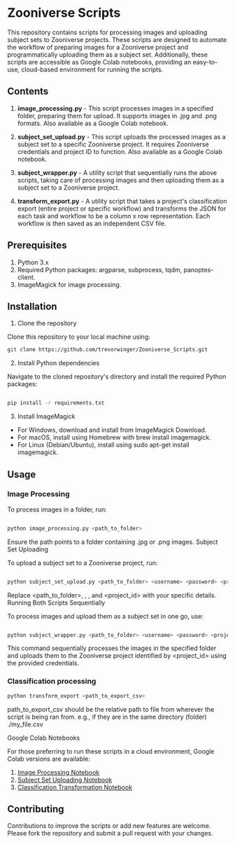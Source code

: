 # Zooniverse Scripts

This repository contains scripts for processing images and uploading subject sets to Zooniverse projects. These scripts are designed to automate the workflow of preparing images for a Zooniverse project and programmatically uploading them as a subject set. Additionally, these scripts are accessible as Google Colab notebooks, providing an easy-to-use, cloud-based environment for running the scripts.
## Contents

1. **image_processing.py** - This script processes images in a specified folder, preparing them for upload. It supports images in .jpg and .png formats. Also available as a Google Colab notebook.

2. **subject_set_upload.py** - This script uploads the processed images as a subject set to a specific Zooniverse project. It requires Zooniverse credentials and project ID to function. Also available as a Google Colab notebook.

3. **subject_wrapper.py** - A utility script that sequentially runs the above scripts, taking care of processing images and then uploading them as a subject set to a Zooniverse project.

4. **transform_export.py** - A utility script that takes a project's classification export (entire project or specific workflow) and transforms the JSON for each task and workflow to be a column x row representation. Each workflow is then saved as an independent CSV file.  

## Prerequisites
1. Python 3.x
2. Required Python packages: argparse, subprocess, tqdm, panoptes-client.
3. ImageMagick for image processing.

## Installation

1. Clone the repository

Clone this repository to your local machine using:

```bash 
git clone https://github.com/trevorwinger/Zooniverse_Scripts.git
```

2. Install Python dependencies

Navigate to the cloned repository's directory and install the required Python packages:

```bash

pip install -r requirements.txt 
```

3. Install ImageMagick
- For Windows, download and install from ImageMagick Download.
- For macOS, install using Homebrew with brew install imagemagick.
- For Linux (Debian/Ubuntu), install using sudo apt-get install imagemagick.

## Usage
### Image Processing

To process images in a folder, run:

```bash

python image_processing.py <path_to_folder>
```

Ensure the path points to a folder containing .jpg or .png images.
Subject Set Uploading

To upload a subject set to a Zooniverse project, run:

```bash

python subject_set_upload.py <path_to_folder> <username> <password> <project_id>
```

Replace <path_to_folder>, <username>, <password>, and <project_id> with your specific details.
Running Both Scripts Sequentially

To process images and upload them as a subject set in one go, use:

```bash

python subject_wrapper.py <path_to_folder> <username> <password> <project_id>
```

This command sequentially processes the images in the specified folder and uploads them to the Zooniverse project identified by <project_id> using the provided credentials.

### Classification processing
```bash
python transform_export <path_to_export_csv>
```
path_to_export_csv should be the relative path to file from wherever the script is being ran from. e.g., if they are in the same directory (folder) ./my_file.csv

Google Colab Notebooks

For those preferring to run these scripts in a cloud environment, Google Colab versions are available:
1. [Image Processing Notebook](https://colab.research.google.com/drive/1G2ME0Oxa7HSW3pLLD5Rz6EGX9IHLNG_s)
2. [Subject Set Uploading Notebook](https://colab.research.google.com/drive/1DbNXWxlYhwu7RK-Uixu3-KtRFFCpR1Tk)
3. [Classification Transformation Notebook](https://colab.research.google.com/drive/12GoWU1Vox0AjAdZecAvr0VJQd4pbEM55?usp=sharing)

## Contributing
Contributions to improve the scripts or add new features are welcome. Please fork the repository and submit a pull request with your changes.
